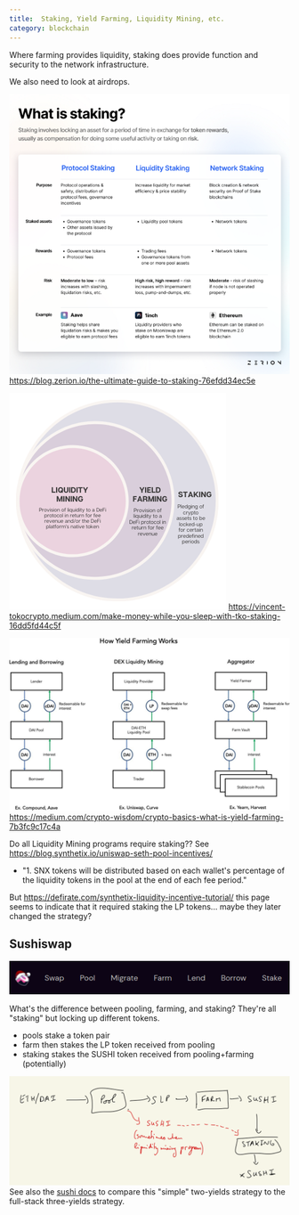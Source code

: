 ```yaml
---
title:  Staking, Yield Farming, Liquidity Mining, etc.
category: blockchain
---
```


Where farming provides liquidity, staking does provide function and security to the network infrastructure.

We also need to look at airdrops.

![](/assets/staking-yield_farming-liquidity_mining/3-different-staking.png)
https://blog.zerion.io/the-ultimate-guide-to-staking-76efdd34ec5e

![](/assets/staking-yield_farming-liquidity_mining/LM-YF-S-venn-diagram.png)
https://vincent-tokocrypto.medium.com/make-money-while-you-sleep-with-tko-staking-16dd5fd44c5f

![](/assets/staking-yield_farming-liquidity_mining/redeemable-tokens.jpeg)
https://medium.com/crypto-wisdom/crypto-basics-what-is-yield-farming-7b3fc9c17c4a

Do all Liquidity Mining programs require staking??
See https://blog.synthetix.io/uniswap-seth-pool-incentives/
- "1. SNX tokens will be distributed based on each wallet's percentage of the liquidity tokens in the pool at the end of each fee period."

But https://defirate.com/synthetix-liquidity-incentive-tutorial/ this page seems to indicate that it required staking the LP tokens... maybe they later changed the strategy?


## Sushiswap
![](/assets/staking-yield_farming-liquidity_mining/sushiswap-ui-header.png)

What's the difference between pooling, farming, and staking? They're all "staking" but locking up different tokens.
- pools stake a token pair
- farm then stakes the LP token received from pooling
- staking stakes the SUSHI token received from pooling+farming (potentially)

![](/assets/staking-yield_farming-liquidity_mining/sushi-yield-farming-diagram.png)
See also the [sushi docs](https://docs.sushi.com/products/yield-farming#simple-stacking-two-types-of-yield) to compare this "simple" two-yields strategy to the full-stack three-yields strategy.
